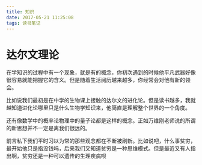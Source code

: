 ```yaml
---
title: 知识
date: 2017-05-21 11:25:08
tags: 读书笔记
---
```


# 达尔文理论

在学知识的过程中有一个现象，就是有的概念，你初次遇到的时候他平凡武器好像很容易就能把握它的含义。但是随着生活阅历越来越多，你经常会对他有新的领会。

比如说我们最初是在中学的生物课上接触的达尔文的进化论。但是读书越多，我就越知道进化论哪里只是什么生物学知识来，他简直是理解整个世界的一个角度。

还有像数学中的概率论物理中的量子论都是这样的概念。正如万维刚老师说的所谓的新思想并不一定是离我们很远的。

前言私下我们平时习以为常的那些观念都在不断被刷新。比如说吧，什么事贫穷，最开始他只是指没钱吗，后来我们又知道贫穷是一种思维模式。但是最近又有人指出啊，贫穷还是一种可以遗传的生理疾病呗
